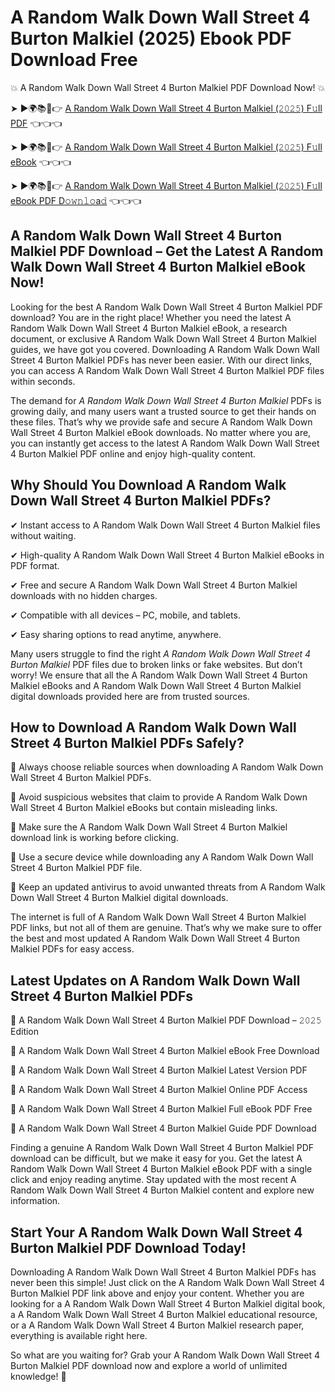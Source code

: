 # A Random Walk Down Wall Street 4 Burton Malkiel (2025) Ebook PDF Download Free

💥 A Random Walk Down Wall Street 4 Burton Malkiel PDF Download Now! 💥

➤ ►🌍📚📱👉 [A Random Walk Down Wall Street 4 Burton Malkiel (𝟸𝟶𝟸𝟻) F𝚞ll PDF](https://getpdf.xyz/a-random-walk-down-wall-street-4-burton-malkiel) 👈👈👈


➤ ►🌍📚📱👉 [A Random Walk Down Wall Street 4 Burton Malkiel (𝟸𝟶𝟸𝟻) F𝚞ll eBook](https://getpdf.xyz/a-random-walk-down-wall-street-4-burton-malkiel) 👈👈👈


➤ ►🌍📚📱👉 [A Random Walk Down Wall Street 4 Burton Malkiel (𝟸𝟶𝟸𝟻) F𝚞ll eBook PDF D𝚘𝚠𝚗𝚕𝚘a𝚍](https://getpdf.xyz/a-random-walk-down-wall-street-4-burton-malkiel) 👈👈👈


## A Random Walk Down Wall Street 4 Burton Malkiel PDF Download – Get the Latest A Random Walk Down Wall Street 4 Burton Malkiel eBook Now!

Looking for the best A Random Walk Down Wall Street 4 Burton Malkiel PDF download? You are in the right place! Whether you need the latest A Random Walk Down Wall Street 4 Burton Malkiel eBook, a research document, or exclusive A Random Walk Down Wall Street 4 Burton Malkiel guides, we have got you covered. Downloading A Random Walk Down Wall Street 4 Burton Malkiel PDFs has never been easier. With our direct links, you can access A Random Walk Down Wall Street 4 Burton Malkiel PDF files within seconds.

The demand for *A Random Walk Down Wall Street 4 Burton Malkiel* PDFs is growing daily, and many users want a trusted source to get their hands on these files. That’s why we provide safe and secure A Random Walk Down Wall Street 4 Burton Malkiel eBook downloads. No matter where you are, you can instantly get access to the latest A Random Walk Down Wall Street 4 Burton Malkiel PDF online and enjoy high-quality content.

## Why Should You Download A Random Walk Down Wall Street 4 Burton Malkiel PDFs?

✔ Instant access to A Random Walk Down Wall Street 4 Burton Malkiel files without waiting.

✔ High-quality A Random Walk Down Wall Street 4 Burton Malkiel eBooks in PDF format.

✔ Free and secure A Random Walk Down Wall Street 4 Burton Malkiel downloads with no hidden charges.

✔ Compatible with all devices – PC, mobile, and tablets.

✔ Easy sharing options to read anytime, anywhere.

Many users struggle to find the right *A Random Walk Down Wall Street 4 Burton Malkiel* PDF files due to broken links or fake websites. But don’t worry! We ensure that all the A Random Walk Down Wall Street 4 Burton Malkiel eBooks and A Random Walk Down Wall Street 4 Burton Malkiel digital downloads provided here are from trusted sources.

## How to Download A Random Walk Down Wall Street 4 Burton Malkiel PDFs Safely?

📌 Always choose reliable sources when downloading A Random Walk Down Wall Street 4 Burton Malkiel PDFs.

📌 Avoid suspicious websites that claim to provide A Random Walk Down Wall Street 4 Burton Malkiel eBooks but contain misleading links.

📌 Make sure the A Random Walk Down Wall Street 4 Burton Malkiel download link is working before clicking.

📌 Use a secure device while downloading any A Random Walk Down Wall Street 4 Burton Malkiel PDF file.

📌 Keep an updated antivirus to avoid unwanted threats from A Random Walk Down Wall Street 4 Burton Malkiel digital downloads.

The internet is full of A Random Walk Down Wall Street 4 Burton Malkiel PDF links, but not all of them are genuine. That’s why we make sure to offer the best and most updated A Random Walk Down Wall Street 4 Burton Malkiel PDFs for easy access.

## Latest Updates on A Random Walk Down Wall Street 4 Burton Malkiel PDFs

🔹 A Random Walk Down Wall Street 4 Burton Malkiel PDF Download – 𝟸𝟶𝟸𝟻 Edition

🔹 A Random Walk Down Wall Street 4 Burton Malkiel eBook Free Download

🔹 A Random Walk Down Wall Street 4 Burton Malkiel Latest Version PDF

🔹 A Random Walk Down Wall Street 4 Burton Malkiel Online PDF Access

🔹 A Random Walk Down Wall Street 4 Burton Malkiel Full eBook PDF Free

🔹 A Random Walk Down Wall Street 4 Burton Malkiel Guide PDF Download

Finding a genuine A Random Walk Down Wall Street 4 Burton Malkiel PDF download can be difficult, but we make it easy for you. Get the latest A Random Walk Down Wall Street 4 Burton Malkiel eBook PDF with a single click and enjoy reading anytime. Stay updated with the most recent A Random Walk Down Wall Street 4 Burton Malkiel content and explore new information.

## Start Your A Random Walk Down Wall Street 4 Burton Malkiel PDF Download Today!

Downloading A Random Walk Down Wall Street 4 Burton Malkiel PDFs has never been this simple! Just click on the A Random Walk Down Wall Street 4 Burton Malkiel PDF link above and enjoy your content. Whether you are looking for a A Random Walk Down Wall Street 4 Burton Malkiel digital book, a A Random Walk Down Wall Street 4 Burton Malkiel educational resource, or a A Random Walk Down Wall Street 4 Burton Malkiel research paper, everything is available right here.

So what are you waiting for? Grab your A Random Walk Down Wall Street 4 Burton Malkiel PDF download now and explore a world of unlimited knowledge! 🚀